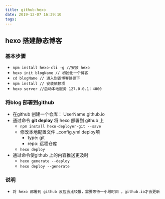 ```yaml
---
title: github-hexo
date: 2019-12-07 16:39:10
tags:
---
```


## hexo 搭建静态博客

### 基本步骤

+ ```npm install hexo-cli -g //安装 hexo```
+ ```hexo init blogName // 初始化一个博客```
+ ```cd blogName // 进入到该博客路径下```
+ ```npm install // 安装依赖项```
+ ```hexo server //启动本地服务 127.0.0.1：4000```

### 将blog 部署到github

+ 在github 创建一个仓库： UserName.github.io
+ 通过命令 **git deploy** 将 hexo 部署到 github 上
  + ```npm install hexo-deployer-git --save```
  + 修改本地配置文件 _config.yml deploy项
    + type: git
    + repo: 远程仓库
  + ```hexo deploy```
+ 通过命令使github 上的内容推送更及时
  + ```hexo generate --deploy```
  + ```hexo deploy --generate```

### 说明

+ ```bash
  将 hexo 部署到 github 反应会比较慢，需要等待一小段时间 ，github.io才会更新
  ```
